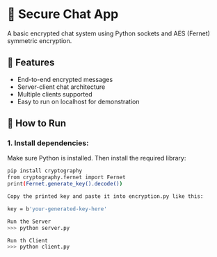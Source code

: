 # 🔐 Secure Chat App

A basic encrypted chat system using Python sockets and AES (Fernet) symmetric encryption.

## 📌 Features
- End-to-end encrypted messages
- Server-client chat architecture
- Multiple clients supported
- Easy to run on localhost for demonstration

## 🚀 How to Run

### 1. Install dependencies:
Make sure Python is installed. Then install the required library:

```bash
pip install cryptography
from cryptography.fernet import Fernet
print(Fernet.generate_key().decode())

Copy the printed key and paste it into encryption.py like this:

key = b'your-generated-key-here'

Run the Server
>>> python server.py

Run th Client
>>> python client.py
